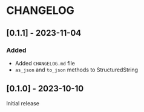 # CHANGELOG

## [0.1.1] - 2023-11-04

### Added

-  Added `CHANGELOG.md` file
- `as_json` and `to_json` methods to StructuredString

## [0.1.0] - 2023-10-10

Initial release